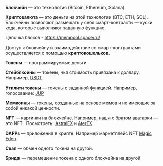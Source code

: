 **Блокчейн** — это технология (Bitcoin, Ethereum, Solana).

**Криптовалюта** — это деньги на этой технологии (BTC, ETH, SOL). 
Блокчейны позволяют размещать у себя смарт-контракты — куски кода, которые выполняют заданную функцию.

Цепочка блоков - https://mempool.space/ru/

Доступ к блокчейну и взаимодействие со смарт-контрактами осуществляется с помощью **криптокошельков.**

**Токены** — программируемые деньги.

**Стейблкоины** — токены, чья стоимость привязана к доллару. Например, [USDT](https://tether.to/ru/why-tether).

**Утилити токены** — токены с заданной функцией. Например, голосование: [JUP](https://vote.jup.ag/)

**Мемкоины** — токены, созданные на основе мемов и не имеющие за собой никакой ценности.

**NFT** — картинки на блокчейне. Например, наши с братом аватарки — это NFT. 
Посмотреть: [AstralEX](https://magiceden.io/item-details/ethereum/0x49de69f69cd6c4bbb533083c234c5e1e80ca5465/2588) и [AterEX](https://solscan.io/token/Fu4w7D2mP8a32BJUXS7BHo2VvfbTv5NidtsQt8mcimXk).

**DAPPs** — приложения в крипте. Например маркетплейс NFT [Magic Eden](https://magiceden.io/).

**Свап** — обмен одного токена на другой.

**Бридж** — перемещение токена с одного блокчейна на другой.